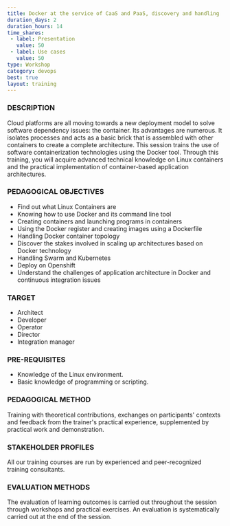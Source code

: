 ```yaml
---
title: Docker at the service of CaaS and PaaS, discovery and handling
duration_days: 2
duration_hours: 14
time_shares:
 - label: Presentation
   value: 50
 - label: Use cases
   value: 50
type: Workshop
category: devops
best: true
layout: training
---
```

### DESCRIPTION
Cloud platforms are all moving towards a new deployment model to solve software dependency issues: the container. Its advantages are numerous. It isolates processes and acts as a basic brick that is assembled with other containers to create a complete architecture. This session trains the use of software containerization technologies using the Docker tool. Through this training, you will acquire advanced technical knowledge on Linux containers and the practical implementation of container-based application architectures.

### PEDAGOGICAL OBJECTIVES
* Find out what Linux Containers are
* Knowing how to use Docker and its command line tool
* Creating containers and launching programs in containers
* Using the Docker register and creating images using a Dockerfile
* Handling Docker container topology
* Discover the stakes involved in scaling up architectures based on Docker technology
* Handling Swarm and Kubernetes
* Deploy on Openshift
* Understand the challenges of application architecture in Docker and continuous integration issues

### TARGET
* Architect
* Developer
* Operator
* Director
* Integration manager

### PRE-REQUISITES
* Knowledge of the Linux environment.
* Basic knowledge of programming or scripting.

### PEDAGOGICAL METHOD
Training with theoretical contributions, exchanges on participants' contexts and feedback from the trainer's practical experience, supplemented by practical work and demonstration.

### STAKEHOLDER PROFILES
All our training courses are run by experienced and peer-recognized training consultants.

### EVALUATION METHODS
The evaluation of learning outcomes is carried out throughout the session through workshops and practical exercises. An evaluation is systematically carried out at the end of the session.

